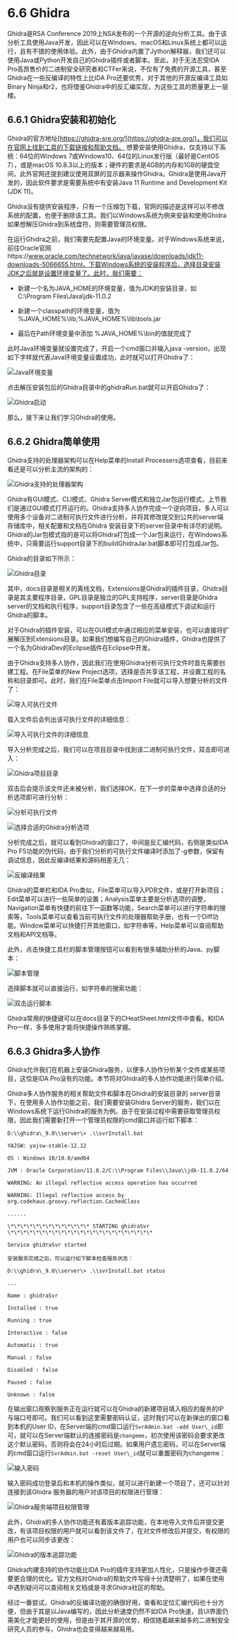 # **6.6 Ghidra**

Ghidra是RSA Conference 2019上NSA发布的一个开源的逆向分析工具。由于该分析工具使用Java开发，因此可以在Windows、macOS和Linux系统上都可以运行，且有不错的使用体验。此外，由于Ghidra内置了Jython解释器，我们还可以使用Java或Python开发自己的Ghidra插件或者脚本。至此，对于无法忍受IDA Pro高昂售价的二进制安全研究者和CTFer来说，不仅有了免费的开源工具，甚至Ghidra在一些反编译的特性上比IDA Pro还要优秀，对于其他的开源反编译工具如Binary Ninja和r2，也将借鉴Ghidra中的反汇编实现，为这些工具的质量更上一层楼。

6.6.1 Ghidra安装和初始化
------------------------

Ghidra的官方地址[https://ghidra-sre.org/](https://ghidra-sre.org/)，我们可以在官网上找到工具的下载链接和帮助文档。
想要安装使用Ghidra，仅支持以下系统：64位的Windows 7或Windows10、64位的Linux发行版（最好是CentOS 7），或是macOS 10.8.3以上的版本；硬件的要求是4GB的内存和1GB的硬盘空间，此外官网还提到建议使用双屏的显示器来操作Ghidra。Ghidra是使用Java开发的，因此软件要求是需要系统中有安装Java 11 Runtime and Development Kit (JDK 11)。

Ghidra没有提供安装程序，只有一个压缩包下载，官网的描述是这样可以不修改系统的配置，也便于删除该工具。我们以Windows系统为例来安装和使用Ghidra如果想解压Ghidra到系统盘符，则需要管理员权限。

在运行Ghidra之前，我们需要先配置Java的环境变量。对于Windows系统来说，前往Oracle官网https://www.oracle.com/technetwork/java/javase/downloads/jdk11-downloads-5066655.html，下载Windows系统的安装程序后，选择目录安装JDK之后就是设置环境变量了。此时，我们需要：

-   新建一个名为JAVA\_HOME的环境变量，值为JDK的安装目录，如C:\\Program
    Files\\Java\\jdk-11.0.2

-   新建一个classpath的环境变量，值为
    %JAVA\_HOME%\\lib;%JAVA\_HOME%\\lib\\tools.jar

-   最后在Path环境变量中添加 %JAVA\_HOME%\\bin的值就完成了

此时Java环境变量就设置完成了，开启一个cmd窗口并输入java
-version，出现如下字样就代表Java环境变量设置成功，此时就可以打开Ghidra了：

![Java环境变量](../pic/ghidra_1.png)

点击解压安装包后的Ghidra目录中的ghidraRun.bat就可以开启Ghidra了：

![Ghidra启动](../pic/ghidra_2.png)

那么，接下来让我们学习Ghidra的使用。

6.6.2 Ghidra简单使用
--------------------

Ghidra支持的处理器架构可以在Help菜单的Install
Processers选项查看，目前来看还是可以分析主流的架构的：

![Ghidra支持的处理器架构](../pic/ghidra_3.png)

Ghidra有GUI模式、CLI模式、Ghidra Server模式和独立Jar包运行模式，上节我们是通过GUI模式打开运行的。Ghidra支持多人协作完成一个逆向项目，多人可以使用多个设备对二进制可执行文件进行分析，并将其修改提交到公共的server端存储库中，相关配置和文档在Ghidra 安装目录下的server目录中有详尽的说明。Ghidra的Jar包模式指的是可以将Ghidra打包成一个Jar包来运行，在Windows系统中，只需要运行support目录下的buildGhidraJar.bat脚本即可打包成Jar包。

Ghidra的目录如下所示：

![Ghidra目录](../pic/ghidra_4.png)

其中，docs目录是相关的离线文档，Extensions是Ghidra的插件目录，Ghidra目录是其主要程序目录，GPL目录是独立的GPL支持程序，server目录是Ghidra server的文档和执行程序，support目录包含了一些在高级模式下调试和运行Ghidra的脚本。

对于Ghidra的插件安装，可以在GUI模式中通过相应的菜单安装，也可以直接将扩展解压到Extensions目录。如果我们想编写自己的Ghidra插件，Ghidra也提供了一个名为GhidraDev的Eclipse插件在Eclipse中开发。

由于Ghidra支持多人协作，因此我们在使用Ghidra分析可执行文件时首先需要创建工程。在File菜单的New
Project选项，选择是否共享该工程，并设置工程的名称和目录即可。此时，我们在File菜单点击Import
File就可以导入想要分析的文件了：

![导入可执行文件](../pic/ghidra_5.png)

载入文件后会列出该可执行文件的详细信息：

![导入可执行文件的详细信息](../pic/ghidra_6.png)

导入分析完成之后，我们可以在项目目录中找到该二进制可执行文件，双击即可进入：

![Ghidra项目目录](../pic/ghidra_7.png)

双击后会提示该文件还未被分析，我们选择OK，在下一步的菜单中选择合适的分析选项即可进行分析：

![分析可执行文件](../pic/ghidra_8.png)

![选择合适的Ghidra分析选项](../pic/ghidra_9.png)

分析完成之后，就可以看到Ghidra的窗口了，中间是反汇编代码，右侧是类似IDA Pro F5功能的伪代码，由于我们分析的可执行文件编译时添加了-g参数，保留有调试信息，因此反编译结果和源码相差无几：

![反编译结果](../pic/ghidra_10.png)

Ghidra的菜单栏和IDA Pro类似，File菜单可以导入PDB文件，或是打开新项目；Edit菜单可以进行一些简单的设置；Analysis菜单主要是分析选项的调整，Navigation菜单有快捷的前往下一函数等功能，Search菜单可以进行字符串的搜索等，Tools菜单可以查看当前可执行文件的处理器帮助手册，也有一个Diff功能。Window菜单可以快捷打开其他窗口，如字符串等，Help菜单可以查阅帮助文档和API文档等。

此外，点击快捷工具栏的脚本管理按钮可以看到有很多辅助分析的Java、py脚本：

![脚本管理](../pic/ghidra_11.png)

选择脚本就可以直接运行，如字符串的搜索功能：

![双击运行脚本](../pic/ghidra_12.png)

Ghidra常用的快捷键可以在docs目录下的CHeatSheet.html文件中查看。和IDA Pro一样，多多使用才能将快捷操作熟练掌握。

6.6.3 Ghidra多人协作
--------------------

Ghidra允许我们在机器上安装Ghidra服务，以便多人协作分析某个文件或某些项目，这恰是IDA Pro没有的功能。本节将对Ghidra的多人协作功能进行简单介绍。

Ghidra多人协作服务的相关帮助文件和脚本在Ghidra的安装目录的 server目录下，在使用多人协作功能之前，我们需要安装Ghidra Server的服务，我们以在Windows系统下运行Ghidra的服务为例。由于在安装过程中需要获取管理员权限，因此我们需要新打开一个管理员权限的cmd窗口并运行如下脚本：

```shell
D:\\ghidra\_9.0\\server\> .\\svrInstall.bat

YAJSW: yajsw-stable-12.12

OS : Windows 10/10.0/amd64

JVM : Oracle Corporation/11.0.2/C:\\Program Files\\Java\\jdk-11.0.2/64

WARNING: An illegal reflective access operation has occurred

WARNING: Illegal reflective access by
org.codehaus.groovy.reflection.CachedClass

......

\*\*\*\*\*\*\*\*\*\*\*\*\* STARTING ghidraSvr
\*\*\*\*\*\*\*\*\*\*\*\*\*\*\*\*\*\*\*\*\*\*\*

Service ghidraSvr started

安装服务完成之后，可以运行如下脚本检查服务状态：

D:\\ghidra\_9.0\\server\> .\\svrInstall.bat status

...

Name : ghidraSvr

Installed : true

Running : true

Interactive : false

Automatic : true

Manual : false

Disabled : false

Paused : false

Unknown : false
```

在输出窗口观察到服务正在运行就可以在Ghidra的新建项目填入相应的服务的IP与端口号即可。我们可以看到这里需要密码认证，这时我们可以在新弹出的窗口看到本机的User ID，在Server端的cmd窗口运行`SvrAdmin.bat -add
User\_id`即可，就可以在Server端默认的连接密码是`changeme`，初次使用该密码会要求更改这个默认密码，否则将会在24小时后过期。如果用户遗忘密码，可以在Server端的cmd窗口运行`SvrAdmin.bat -reset User\_id`就可以重置密码为changeme：

![输入密码](../pic/ghidra_13.png)

输入密码成功登录后和本机的操作类似，就可以进行新建一个项目了，还可以针对连接到该Ghidra 服务器的用户对该项目的权限进行管理：

![Ghidra服务端项目权限管理](../pic/ghidra_14.png)

此外，Ghidra的多人协作功能还有着版本追踪功能，在本地导入文件后并提交更改，有该项目权限的用户就可以看到该文件了，在对文件修改后并提交，有权限的用户也可以同步该更改：

![Ghidra的版本追踪功能](../pic/ghidra_15.png)

Ghidra内建支持的协作功能比IDA Pro的插件支持更加人性化，只是操作步骤还需要更合理的优化。官方文档对Ghidra的帮助文件写得十分清楚明了，如果在使用中遇到疑问可以查阅相关文档或是寻求Ghidra社区的帮助。

经过一番尝试，Ghidra的反编译功能的确很好用，查看和定位汇编代码也十分方便，但由于其是以Java编写的，因此分析速度仍然不如IDA Pro快速，且UI界面仍需美化才能更好的使用，但是由于其开源的优势，相信随着越来越多的二进制安全研究人员的参与，Ghidra也会变得越来越易用。
